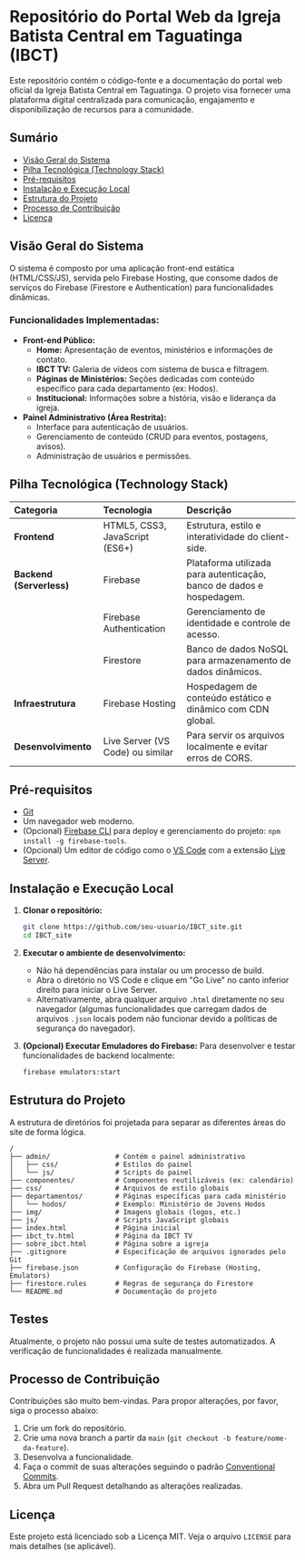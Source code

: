 # Repositório do Portal Web da Igreja Batista Central em Taguatinga (IBCT)

Este repositório contém o código-fonte e a documentação do portal web oficial da Igreja Batista Central em Taguatinga. O projeto visa fornecer uma plataforma digital centralizada para comunicação, engajamento e disponibilização de recursos para a comunidade.

## Sumário

- [Visão Geral do Sistema](#visão-geral-do-sistema)
- [Pilha Tecnológica (Technology Stack)](#pilha-tecnológica-technology-stack)
- [Pré-requisitos](#pré-requisitos)
- [Instalação e Execução Local](#instalação-e-execução-local)
- [Estrutura do Projeto](#estrutura-do-projeto)
- [Processo de Contribuição](#processo-de-contribuição)
- [Licença](#licença)

## Visão Geral do Sistema

O sistema é composto por uma aplicação front-end estática (HTML/CSS/JS), servida pelo Firebase Hosting, que consome dados de serviços do Firebase (Firestore e Authentication) para funcionalidades dinâmicas.

### Funcionalidades Implementadas:

*   **Front-end Público:**
    *   **Home:** Apresentação de eventos, ministérios e informações de contato.
    *   **IBCT TV:** Galeria de vídeos com sistema de busca e filtragem.
    *   **Páginas de Ministérios:** Seções dedicadas com conteúdo específico para cada departamento (ex: Hodos).
    *   **Institucional:** Informações sobre a história, visão e liderança da igreja.
*   **Painel Administrativo (Área Restrita):**
    *   Interface para autenticação de usuários.
    *   Gerenciamento de conteúdo (CRUD para eventos, postagens, avisos).
    *   Administração de usuários e permissões.

## Pilha Tecnológica (Technology Stack)

| Categoria | Tecnologia | Descrição |
| :--- | :--- | :--- |
| **Frontend** | HTML5, CSS3, JavaScript (ES6+) | Estrutura, estilo e interatividade do client-side. | 
| **Backend (Serverless)** | Firebase | Plataforma utilizada para autenticação, banco de dados e hospedagem. |
| | Firebase Authentication | Gerenciamento de identidade e controle de acesso. |
| | Firestore | Banco de dados NoSQL para armazenamento de dados dinâmicos. |
| **Infraestrutura** | Firebase Hosting | Hospedagem de conteúdo estático e dinâmico com CDN global. |
| **Desenvolvimento** | Live Server (VS Code) ou similar | Para servir os arquivos localmente e evitar erros de CORS. |

## Pré-requisitos

- [Git](https://git-scm.com/)
- Um navegador web moderno.
- (Opcional) [Firebase CLI](https://firebase.google.com/docs/cli) para deploy e gerenciamento do projeto: `npm install -g firebase-tools`.
- (Opcional) Um editor de código como o [VS Code](https://code.visualstudio.com/) com a extensão [Live Server](https://marketplace.visualstudio.com/items?itemName=ritwickdey.LiveServer).

## Instalação e Execução Local

1.  **Clonar o repositório:**
    ```bash
    git clone https://github.com/seu-usuario/IBCT_site.git
    cd IBCT_site
    ```

2.  **Executar o ambiente de desenvolvimento:**
    *   Não há dependências para instalar ou um processo de build.
    *   Abra o diretório no VS Code e clique em "Go Live" no canto inferior direito para iniciar o Live Server.
    *   Alternativamente, abra qualquer arquivo `.html` diretamente no seu navegador (algumas funcionalidades que carregam dados de arquivos `.json` locais podem não funcionar devido a políticas de segurança do navegador).

3.  **(Opcional) Executar Emuladores do Firebase:**
    Para desenvolver e testar funcionalidades de backend localmente:
    ```bash
    firebase emulators:start
    ```

## Estrutura do Projeto

A estrutura de diretórios foi projetada para separar as diferentes áreas do site de forma lógica.

```
/
├── admin/                # Contém o painel administrativo
│   ├── css/              # Estilos do painel
│   └── js/               # Scripts do painel
├── componentes/          # Componentes reutilizáveis (ex: calendário)
├── css/                  # Arquivos de estilo globais
├── departamentos/        # Páginas específicas para cada ministério
│   └── hodos/            # Exemplo: Ministério de Jovens Hodos
├── img/                  # Imagens globais (logos, etc.)
├── js/                   # Scripts JavaScript globais
├── index.html            # Página inicial
├── ibct_tv.html          # Página da IBCT TV
├── sobre_ibct.html       # Página sobre a igreja
├── .gitignore            # Especificação de arquivos ignorados pelo Git
├── firebase.json         # Configuração do Firebase (Hosting, Emulators)
├── firestore.rules       # Regras de segurança do Firestore
└── README.md             # Documentação do projeto
```

## Testes

Atualmente, o projeto não possui uma suíte de testes automatizados. A verificação de funcionalidades é realizada manualmente.

## Processo de Contribuição

Contribuições são muito bem-vindas. Para propor alterações, por favor, siga o processo abaixo:

1.  Crie um fork do repositório.
2.  Crie uma nova branch a partir da `main` (`git checkout -b feature/nome-da-feature`).
3.  Desenvolva a funcionalidade.
4.  Faça o commit de suas alterações seguindo o padrão [Conventional Commits](https://www.conventionalcommits.org/).
5.  Abra um Pull Request detalhando as alterações realizadas.

## Licença

Este projeto está licenciado sob a Licença MIT. Veja o arquivo `LICENSE` para mais detalhes (se aplicável).